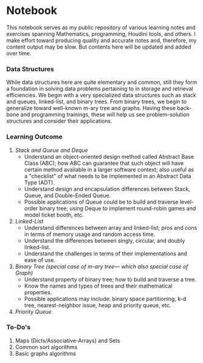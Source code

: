 # Notebook
This notebook serves as my public repository of various learning notes and exercises spanning Mathematics, programming, Houdini tools, and others. I make effort toward producing quality and accurate notes and, therefore, my content output may be slow. But contents here will be updated and added over time. 


### Data Structures
While data structures here are quite elementary and common, still they form a foundation in solving data problems pertaining to in storage and retrieval efficiencies. We begin with a very specialized data structures such as stack and queues, linked-list, and binary trees. From binary trees, we begin to generalize toward well-known m-ary tree and graphs. Having these back-bone and programming trainings, these will help us see problem-solution structures and consider their applications.


### Learning Outcome
 1. _Stack and Queue and Deque_ 
    * Understand an object-oriented design method called Abstract Base Class (ABC); how ABC can guarantee that such object will have certain method available in a larger software context; also useful as a "checklist" of what needs to be implemented in an Abstract Data Type (ADT).
    * Understand design and encapsulation differences between Stack, Queue, and Double-Ended Queue.
    * Possible applications of Queue could be to build and traverse level-order binary tree; using Deque to implement round-robin games and model ticket booth, etc.
 1. _Linked-List_
    * Understand differences between array and linked-list; pros and cons in terms of memory usage and random access time.
    * Understand the differences between singly, circular, and doubly linked-list.
    * Understand the challenges in terms of their implementations and ease of use.
 1. _Binary Tree (special case of m-ary tree&mdash; which also special case of Graph)_
    * Understand property of binary tree; how to build and traverse a tree.
    * Know the names and types of trees and their mathematical properties.
    * Possible applications may include: binary space partitioning, k-d tree, nearest-neighbor issue, heap and priority queue, etc.
 1. _Priority Queue_


### To-Do's
 1. Maps (Dicts/Associative-Arrays) and Sets
 1. Common sort algorithms
 1. Basic graphs algorithms

